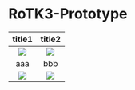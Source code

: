 # RoTK3-Prototype
 
title1|  title2
:-----------:|:------:
![](https://r96922081.github.io/images/rtk3_1.png)|![](https://r96922081.github.io/images/rtk3_1.png)
aaa|bbb|ccc
![](https://r96922081.github.io/images/rtk3_1.png)|![](https://r96922081.github.io/images/rtk3_1.png)
